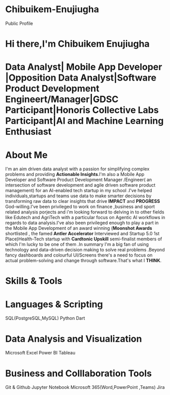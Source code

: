 # Chibuikem-Enujiugha
Public Profile
# Hi there,I'm Chibuikem Enujiugha
# Data Analyst| Mobile App Developer |Opposition Data Analyst|Software Product Development Engineert/Manager|GDSC Participant|Honoris Collective Labs Participant|AI and Machine Learning Enthusiast
# About Me
I'm an aim driven data analyst with a passion for simplifying complex problems and providing **Actionable Insights**.I'm also a Mobile App Developer and Software Product Development Manager /Engineer( an intersection of software development and agile driven software  product management) for an AI-enabled tech startup in my school .I've helped individuals,startups and teams use data to make smarter decisions by transforming raw data to clear insights that drive **IMPACT** and **PROGRESS** God-willing.I've been privileged to work on finance ,business and sport related analysis porjects and i'm looking forward to delving in to other fields like Edutech and AgriTech with a particular focus on Agentic AI workflows in regards to data analysis.I've also been privileged enough to play a part in the Mobile App Development of an award winning (**Moonshot Awards** shortlisted , the famed  **Antler Accelerator** Interviewed and Startup 5.0 1st Place)Health-Tech startup with **Cardtonic Upskill**  semi-finalist members of which I'm lucky to be one of them   .In summary I'm a big fan of using technology and data-driven decision making to solve real problems .Beyond fancy dashboards and colourful UI/Screens there's a need to focus on actual problem-solving and change through software.That's what I **THINK**.
# Skills & Tools
# Languages & Scripting
SQL(PostgreSQL,MySQL)
Python
Dart
#   Data Analysis and Visualization
Microsoft Excel
Power BI
Tableau
# Business and Colllaboration Tools
Git & Github
Jupyter Notebook
Microsoft 365(Word,PowerPoint ,Teams)
Jira


